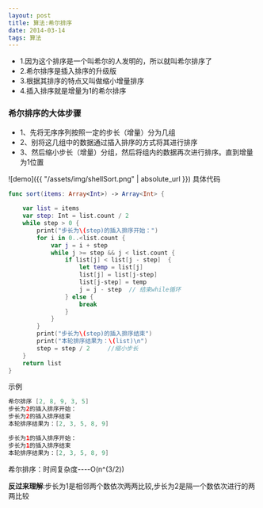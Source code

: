 ```yaml
---
layout: post
title: 算法:希尔排序
date: 2014-03-14
tags: 算法
---
```


- 1.因为这个排序是一个叫希尔的人发明的，所以就叫希尔排序了
- 2.希尔排序是插入排序的升级版
- 3.根据其排序的特点又叫做缩小增量排序
- 4.插入排序就是增量为1的希尔排序

### 希尔排序的大体步骤
- 1、先将无序序列按照一定的步长（增量）分为几组
- 2、别将这几组中的数据通过插入排序的方式将其进行排序
- 3、然后缩小步长（增量）分组，然后将组内的数据再次进行排序。直到增量为1位置

![demo]({{ "/assets/img/shellSort.png" | absolute_url }})
具体代码
```swift
func sort(items: Array<Int>) -> Array<Int> {
    
    var list = items
    var step: Int = list.count / 2
    while step > 0 {
        print("步长为\(step)的插入排序开始：")
        for i in 0..<list.count {
            var j = i + step
            while j >= step && j < list.count {
                if list[j] < list[j - step]  {
                    let temp = list[j]
                    list[j] = list[j-step]
                    list[j-step] = temp
                    j = j - step  // 结束while循环
                } else {
                    break
                }
            }
        }
        print("步长为\(step)的插入排序结束")
        print("本轮排序结果为：\(list)\n")
        step = step / 2     //缩小步长
    }
    return list
}
```

示例
```swift
希尔排序 [2, 8, 9, 3, 5]
步长为2的插入排序开始：
步长为2的插入排序结束
本轮排序结果为：[2, 3, 5, 8, 9]

步长为1的插入排序开始：
步长为1的插入排序结束
本轮排序结果为：[2, 3, 5, 8, 9]
```
希尔排序：时间复杂度----O(n^(3/2))

**反过来理解**:步长为1是相邻两个数依次两两比较,步长为2是隔一个数依次进行的两两比较
